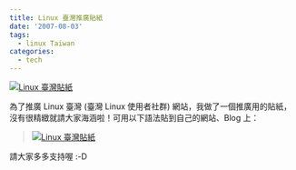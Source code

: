 ```yaml
---
title: Linux 臺灣推廣貼紙
date: '2007-08-03'
tags:
  - linux Taiwan
categories:
  - tech
---
```

[![Linux 臺灣貼紙](images/0.gif)](http://www.linux.org.tw/)  
  
為了推廣 Linux 臺灣 (臺灣 Linux 使用者社群) 網站，我做了一個推廣用的貼紙，沒有很精緻就請大家海涵啦！可用以下語法貼到自己的網站、Blog 上：  

> <a href="http://www.linux.org.tw/"><img src="http://people.linux.org.tw/%7Eyurenju/images/linuxtw.gif" alt="Linux 臺灣貼紙" style="border: 0pt none ;" /></a>

請大家多多支持喔 :-D